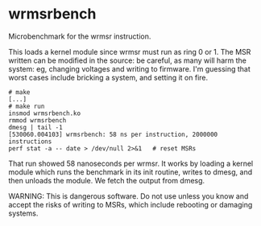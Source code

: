 # wrmsrbench

Microbenchmark for the wrmsr instruction.

This loads a kernel module since wrmsr must run as ring 0 or 1. The MSR written can be modified in the source: be careful, as many will harm the system: eg, changing voltages and writing to firmware. I'm guessing that worst cases include bricking a system, and setting it on fire.

```
# make
[...]
# make run
insmod wrmsrbench.ko
rmmod wrmsrbench
dmesg | tail -1
[530060.004103] wrmsrbench: 58 ns per instruction, 2000000 instructions
perf stat -a -- date > /dev/null 2>&1	# reset MSRs
```

That run showed 58 nanoseconds per wrmsr. It works by loading a kernel module which runs the benchmark in its init routine, writes to dmesg, and then unloads the module. We fetch the output from dmesg.

WARNING: This is dangerous software. Do not use unless you know and accept the risks of writing to MSRs, which include rebooting or damaging systems.
